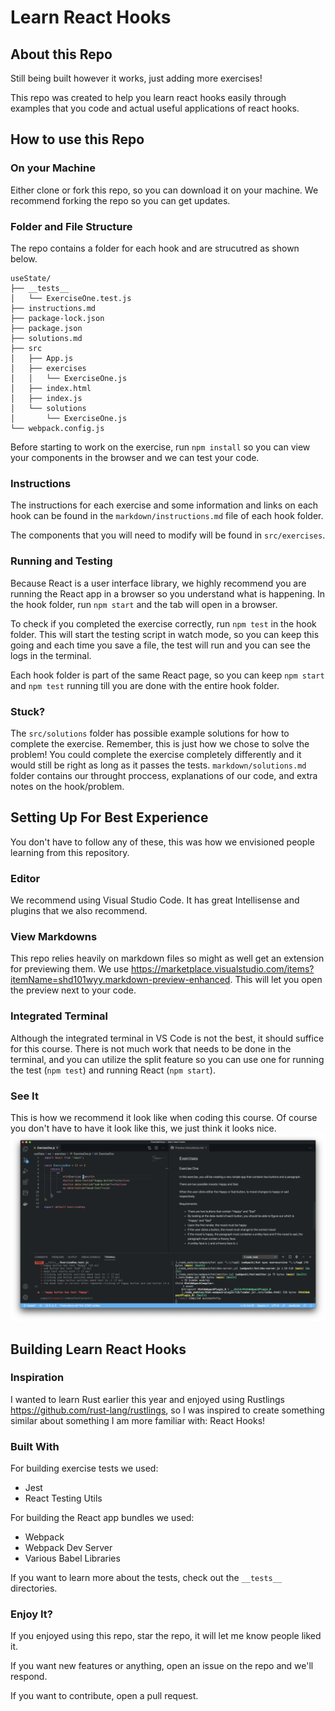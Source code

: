 # Learn React Hooks

## About this Repo
Still being built however it works, just adding more exercises!

This repo was created to help you learn react hooks easily through examples that you code and actual useful applications of react hooks.

## How to use this Repo
### On your Machine
Either clone or fork this repo, so you can download it on your machine. We recommend forking the repo so you can get updates.

### Folder and File Structure
The repo contains a folder for each hook and are strucutred as shown below.  
```
useState/
├── __tests__
│   └── ExerciseOne.test.js
├── instructions.md
├── package-lock.json
├── package.json
├── solutions.md
├── src
│   ├── App.js
│   ├── exercises
│   │   └── ExerciseOne.js
│   ├── index.html
│   ├── index.js
│   └── solutions
│       └── ExerciseOne.js
└── webpack.config.js
```
Before starting to work on the exercise, run ```npm install``` so you can view your components in the browser and we can test your code.

### Instructions
The instructions for each exercise and some information and links on each hook can be found in the ```markdown/instructions.md``` file of each hook folder.

The components that you will need to modify will be found in ```src/exercises```.

### Running and Testing
Because React is a user interface library, we highly recommend you are running the React app in a browser so you understand what is happening. In the hook folder, run ```npm start``` and the tab will open in a browser.

To check if you completed the exercise correctly, run ```npm test``` in the hook folder. This will start the testing script in watch mode, so you can keep this going and each time you save a file, the test will run and you can see the logs in the terminal.

Each hook folder is part of the same React page, so you can keep ```npm start``` and ```npm test``` running till you are done with the entire hook folder.

### Stuck?
The ```src/solutions``` folder has possible example solutions for how to complete the exercise. Remember, this is just how we chose to solve the problem! You could complete the exercise completely differently and it would still be right as long as it passes the tests. ```markdown/solutions.md``` folder contains our throught proccess, explanations of our code, and extra notes on the hook/problem.

## Setting Up For Best Experience
You don't have to follow any of these, this was how we envisioned people learning from this repository.

### Editor
We recommend using Visual Studio Code. It has great Intellisense and plugins that we also recommend.

### View Markdowns
This repo relies heavily on markdown files so might as well get an extension for previewing them. We use https://marketplace.visualstudio.com/items?itemName=shd101wyy.markdown-preview-enhanced. This will let you open the preview next to your code.

### Integrated Terminal
Although the integrated terminal in VS Code is not the best, it should suffice for this course. There is not much work that needs to be done in the terminal, and you can utilize the split feature so you can use one for running the test (```npm test```) and running React (```npm start```).

### See It
This is how we recommend it look like when coding this course. Of course you don't have to have it look like this, we just think it looks nice.
![](/github-readme/setup.png)

## Building Learn React Hooks
### Inspiration
I wanted to learn Rust earlier this year and enjoyed using Rustlings https://github.com/rust-lang/rustlings, so I was inspired to create something similar about something I am more familiar with: React Hooks!

### Built With

For building exercise tests we used:
- Jest
- React Testing Utils 

For building the React app bundles we used:
- Webpack
- Webpack Dev Server
- Various Babel Libraries

If you want to learn more about the tests, check out the ```__tests__``` directories.

### Enjoy It?
If you enjoyed using this repo, star the repo, it will let me know people liked it.

If you want new features or anything, open an issue on the repo and we'll respond.

If you want to contribute, open a pull request.
